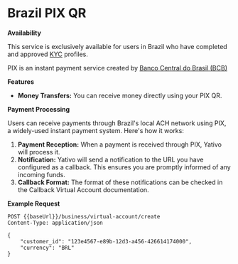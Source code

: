 # Brazil PIX QR

**Availability**

This service is exclusively available for users in Brazil who have completed and approved [KYC](../../../compliance/verification/) profiles.

PIX is an instant payment service created by [Banco Central do Brasil (BCB)](https://www.bcb.gov.br/en/financialstability/pix_en)

**Features**

* **Money Transfers:** You can  receive money directly using your PIX QR.

**Payment Processing**

Users can receive payments through Brazil's local ACH network using PIX, a widely-used instant payment system. Here's how it works:

1. **Payment Reception:** When a payment is received through PIX, Yativo will process it.
2. **Notification:** Yativo will send a notification to the URL you have configured as a callback. This ensures you are promptly informed of any incoming funds.
3. **Callback Format:** The format of these notifications can be checked in the Callback Virtual Account documentation.

**Example Request**

```
POST {{baseUrl}}/business/virtual-account/create
Content-Type: application/json

{
    "customer_id": "123e4567-e89b-12d3-a456-426614174000",
    "currency": "BRL"
}
```
